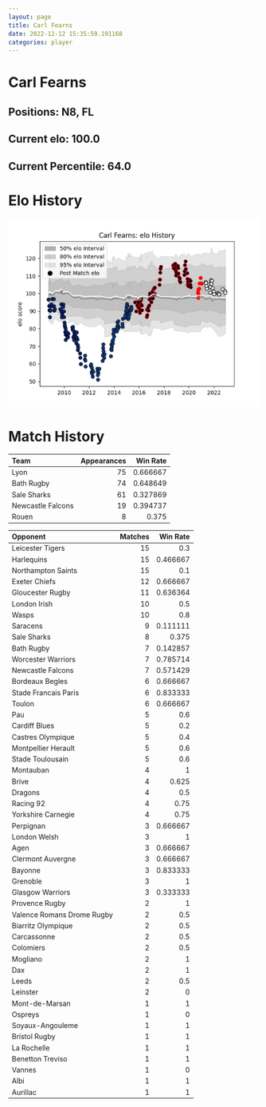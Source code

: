 ```yaml
---  
layout: page  
title: Carl Fearns  
date: 2022-12-12 15:35:59.191168  
categories: player  
---
```

# Carl Fearns

## Positions: N8, FL

## Current elo: 100.0

## Current Percentile: 64.0

# Elo History


![elo history](history_CarlFearns.png)
# Match History


| Team              |   Appearances |   Win Rate |
|:------------------|--------------:|-----------:|
| Lyon              |            75 |   0.666667 |
| Bath Rugby        |            74 |   0.648649 |
| Sale Sharks       |            61 |   0.327869 |
| Newcastle Falcons |            19 |   0.394737 |
| Rouen             |             8 |   0.375    |

| Opponent                   |   Matches |   Win Rate |
|:---------------------------|----------:|-----------:|
| Leicester Tigers           |        15 |   0.3      |
| Harlequins                 |        15 |   0.466667 |
| Northampton Saints         |        15 |   0.1      |
| Exeter Chiefs              |        12 |   0.666667 |
| Gloucester Rugby           |        11 |   0.636364 |
| London Irish               |        10 |   0.5      |
| Wasps                      |        10 |   0.8      |
| Saracens                   |         9 |   0.111111 |
| Sale Sharks                |         8 |   0.375    |
| Bath Rugby                 |         7 |   0.142857 |
| Worcester Warriors         |         7 |   0.785714 |
| Newcastle Falcons          |         7 |   0.571429 |
| Bordeaux Begles            |         6 |   0.666667 |
| Stade Francais Paris       |         6 |   0.833333 |
| Toulon                     |         6 |   0.666667 |
| Pau                        |         5 |   0.6      |
| Cardiff Blues              |         5 |   0.2      |
| Castres Olympique          |         5 |   0.4      |
| Montpellier Herault        |         5 |   0.6      |
| Stade Toulousain           |         5 |   0.6      |
| Montauban                  |         4 |   1        |
| Brive                      |         4 |   0.625    |
| Dragons                    |         4 |   0.5      |
| Racing 92                  |         4 |   0.75     |
| Yorkshire Carnegie         |         4 |   0.75     |
| Perpignan                  |         3 |   0.666667 |
| London Welsh               |         3 |   1        |
| Agen                       |         3 |   0.666667 |
| Clermont Auvergne          |         3 |   0.666667 |
| Bayonne                    |         3 |   0.833333 |
| Grenoble                   |         3 |   1        |
| Glasgow Warriors           |         3 |   0.333333 |
| Provence Rugby             |         2 |   1        |
| Valence Romans Drome Rugby |         2 |   0.5      |
| Biarritz Olympique         |         2 |   0.5      |
| Carcassonne                |         2 |   0.5      |
| Colomiers                  |         2 |   0.5      |
| Mogliano                   |         2 |   1        |
| Dax                        |         2 |   1        |
| Leeds                      |         2 |   0.5      |
| Leinster                   |         2 |   0        |
| Mont-de-Marsan             |         1 |   1        |
| Ospreys                    |         1 |   0        |
| Soyaux-Angouleme           |         1 |   1        |
| Bristol Rugby              |         1 |   1        |
| La Rochelle                |         1 |   1        |
| Benetton Treviso           |         1 |   1        |
| Vannes                     |         1 |   0        |
| Albi                       |         1 |   1        |
| Aurillac                   |         1 |   1        |